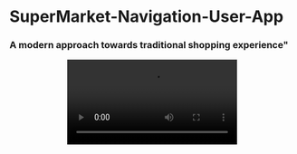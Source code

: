 # SuperMarket-Navigation-User-App

<h3 style="text-align=center";font-family: "Times New Roman", Times, serif; >A modern approach towards traditional shopping experience"</h3>


<div align="center">

  ![splash](media/splash.mp4)

</div>

